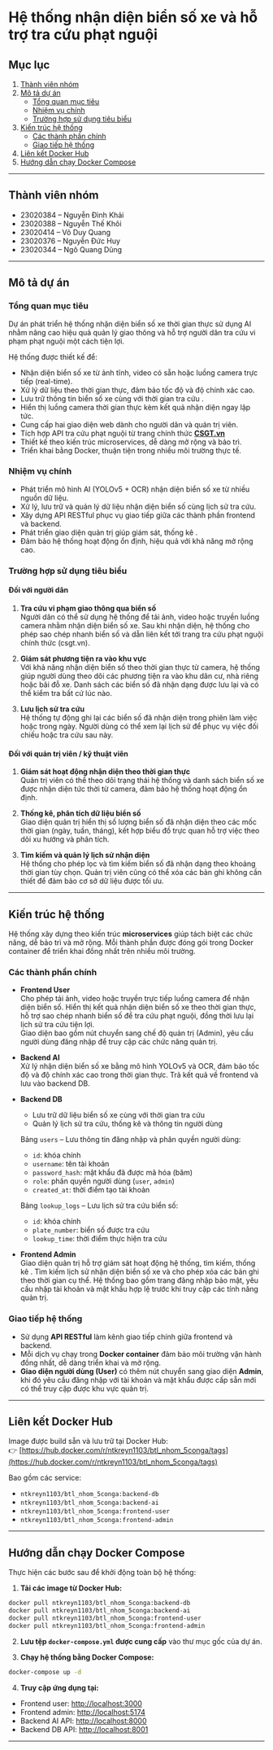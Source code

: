 # Hệ thống nhận diện biển số xe và hỗ trợ tra cứu phạt nguội

## Mục lục

1. [Thành viên nhóm](#thành-viên-nhóm)  
2. [Mô tả dự án](#mô-tả-dự-án)  
   - [Tổng quan mục tiêu](#tổng-quan-mục-tiêu)  
   - [Nhiệm vụ chính](#nhiệm-vụ-chính)  
   - [Trường hợp sử dụng tiêu biểu](#trường-hợp-sử-dụng-tiêu-biểu)  
3. [Kiến trúc hệ thống](#kiến-trúc-hệ-thống)  
   - [Các thành phần chính](#các-thành-phần-chính)  
   - [Giao tiếp hệ thống](#giao-tiếp-hệ-thống)  
4. [Liên kết Docker Hub](#liên-kết-docker-hub)  
5. [Hướng dẫn chạy Docker Compose](#hướng-dẫn-chạy-docker-compose)  


---

## Thành viên nhóm

- 23020384 – Nguyễn Đình Khải  
- 23020388 – Nguyễn Thế Khôi  
- 23020414 – Võ Duy Quang  
- 23020376 – Nguyễn Đức Huy  
- 23020344 – Ngô Quang Dũng  

---

## Mô tả dự án

### Tổng quan mục tiêu

Dự án phát triển hệ thống nhận diện biển số xe thời gian thực sử dụng AI nhằm nâng cao hiệu quả quản lý giao thông và hỗ trợ người dân tra cứu vi phạm phạt nguội một cách tiện lợi.

Hệ thống được thiết kế để:

- Nhận diện biển số xe từ ảnh tĩnh, video có sẵn hoặc luồng camera trực tiếp (real-time).
- Xử lý dữ liệu theo thời gian thực, đảm bảo tốc độ và độ chính xác cao.  
- Lưu trữ thông tin biển số xe cùng với thời gian tra cứu .  
- Hiển thị luồng camera thời gian thực kèm kết quả nhận diện ngay lập tức. 
- Cung cấp hai giao diện web dành cho người dân và quản trị viên.  
- Tích hợp API tra cứu phạt nguội từ trang chính thức **[CSGT.vn](https://www.csgt.vn)**
- Thiết kế theo kiến trúc microservices, dễ dàng mở rộng và bảo trì.  
- Triển khai bằng Docker, thuận tiện trong nhiều môi trường thực tế.  

### Nhiệm vụ chính

- Phát triển mô hình AI (YOLOv5 + OCR) nhận diện biển số xe từ nhiều nguồn dữ liệu.  
- Xử lý, lưu trữ và quản lý dữ liệu nhận diện biển số cùng lịch sử tra cứu.  
- Xây dựng API RESTful phục vụ giao tiếp giữa các thành phần frontend và backend.  
- Phát triển giao diện quản trị giúp giám sát, thống kê .  
- Đảm bảo hệ thống hoạt động ổn định, hiệu quả với khả năng mở rộng cao.  

### Trường hợp sử dụng tiêu biểu

#### Đối với người dân

1. **Tra cứu vi phạm giao thông qua biển số**  
   Người dân có thể sử dụng hệ thống để tải ảnh, video hoặc truyền luồng camera nhằm nhận diện biển số xe. Sau khi nhận diện, hệ thống cho phép sao chép nhanh biển số và dẫn liên kết tới trang tra cứu phạt nguội chính thức (csgt.vn).

2. **Giám sát phương tiện ra vào khu vực**  
   Với khả năng nhận diện biển số theo thời gian thực từ camera, hệ thống giúp người dùng theo dõi các phương tiện ra vào khu dân cư, nhà riêng hoặc bãi đỗ xe. Danh sách các biển số đã nhận dạng được lưu lại và có thể kiểm tra bất cứ lúc nào.

3. **Lưu lịch sử tra cứu**  
   Hệ thống tự động ghi lại các biển số đã nhận diện trong phiên làm việc hoặc trong ngày. Người dùng có thể xem lại lịch sử để phục vụ việc đối chiếu hoặc tra cứu sau này.



#### Đối với quản trị viên / kỹ thuật viên

1. **Giám sát hoạt động nhận diện theo thời gian thực**  
   Quản trị viên có thể theo dõi trạng thái hệ thống và danh sách biển số xe được nhận diện tức thời từ camera, đảm bảo hệ thống hoạt động ổn định.

2. **Thống kê, phân tích dữ liệu biển số**  
   Giao diện quản trị hiển thị số lượng biển số đã nhận diện theo các mốc thời gian (ngày, tuần, tháng), kết hợp biểu đồ trực quan hỗ trợ việc theo dõi xu hướng và phân tích.

3. **Tìm kiếm và quản lý lịch sử nhận diện**  
   Hệ thống cho phép lọc và tìm kiếm biển số đã nhận dạng theo khoảng thời gian tùy chọn. Quản trị viên cũng có thể xóa các bản ghi không cần thiết để đảm bảo cơ sở dữ liệu được tối ưu.

---

## Kiến trúc hệ thống

Hệ thống xây dựng theo kiến trúc **microservices** giúp tách biệt các chức năng, dễ bảo trì và mở rộng. Mỗi thành phần được đóng gói trong Docker container để triển khai đồng nhất trên nhiều môi trường.

### Các thành phần chính

- **Frontend User**  
  Cho phép tải ảnh, video hoặc truyền trực tiếp luồng camera để nhận diện biển số. Hiển thị kết quả nhận diện biển số xe theo thời gian thực, hỗ trợ sao chép nhanh biển số để tra cứu phạt nguội, đồng thời lưu lại lịch sử tra cứu tiện lợi.  
  Giao diện bao gồm nút chuyển sang chế độ quản trị (Admin), yêu cầu người dùng đăng nhập để truy cập các chức năng quản trị.

- **Backend AI**  
  Xử lý nhận diện biển số xe bằng mô hình YOLOv5 và OCR, đảm bảo tốc độ và độ chính xác cao trong thời gian thực. Trả kết quả về frontend và lưu vào backend DB.

- **Backend DB**  
  - Lưu trữ dữ liệu biển số xe cùng với thời gian tra cứu  
  - Quản lý lịch sử tra cứu, thống kê và thông tin người dùng  

  Bảng `users` – Lưu thông tin đăng nhập và phân quyền người dùng:  
  - `id`: khóa chính  
  - `username`: tên tài khoản  
  - `password_hash`: mật khẩu đã được mã hóa (băm)  
  - `role`: phân quyền người dùng (`user`, `admin`)  
  - `created_at`: thời điểm tạo tài khoản  

  Bảng `lookup_logs` – Lưu lịch sử tra cứu biển số:  
  - `id`: khóa chính  
  - `plate_number`: biển số được tra cứu  
  - `lookup_time`: thời điểm thực hiện tra cứu  

- **Frontend Admin**  
  Giao diện quản trị hỗ trợ giám sát hoạt động hệ thống, tìm kiếm, thống kê . Tìm kiếm lịch sử nhận diện biển số xe và cho phép xóa các bản ghi theo thời gian cụ thể.
  Hệ thống bao gồm trang đăng nhập bảo mật, yêu cầu nhập tài khoản và mật khẩu hợp lệ trước khi truy cập các tính năng quản trị.

### Giao tiếp hệ thống

- Sử dụng **API RESTful** làm kênh giao tiếp chính giữa frontend và backend.  
- Mỗi dịch vụ chạy trong **Docker container** đảm bảo môi trường vận hành đồng nhất, dễ dàng triển khai và mở rộng.  
- **Giao diện người dùng (User)** có thêm nút chuyển sang giao diện **Admin**, khi đó yêu cầu đăng nhập với tài khoản và mật khẩu được cấp sẵn mới có thể truy cập được khu vực quản trị. 

---

## Liên kết Docker Hub

Image được build sẵn và lưu trữ tại Docker Hub:  
👉 [https://hub.docker.com/r/ntkreyn1103/btl_nhom_5conga/tags](https://hub.docker.com/r/ntkreyn1103/btl_nhom_5conga/tags)

Bao gồm các service:
- `ntkreyn1103/btl_nhom_5conga:backend-db`
- `ntkreyn1103/btl_nhom_5conga:backend-ai`
- `ntkreyn1103/btl_nhom_5conga:frontend-user`
- `ntkreyn1103/btl_nhom_5conga:frontend-admin`

---

## Hướng dẫn chạy Docker Compose

Thực hiện các bước sau để khởi động toàn bộ hệ thống:

1. **Tải các image từ Docker Hub:**
```bash
docker pull ntkreyn1103/btl_nhom_5conga:backend-db
docker pull ntkreyn1103/btl_nhom_5conga:backend-ai
docker pull ntkreyn1103/btl_nhom_5conga:frontend-user
docker pull ntkreyn1103/btl_nhom_5conga:frontend-admin
````

2. **Lưu tệp `docker-compose.yml` được cung cấp** vào thư mục gốc của dự án.

3. **Chạy hệ thống bằng Docker Compose:**

```bash
docker-compose up -d
```

4. **Truy cập ứng dụng tại:**

*  Frontend user: [http://localhost:3000](http://localhost:3000)
*  Frontend admin: [http://localhost:5174](http://localhost:5174)
*  Backend AI API: [http://localhost:8000](http://localhost:8000)
*  Backend DB API: [http://localhost:8001](http://localhost:8001)

---
